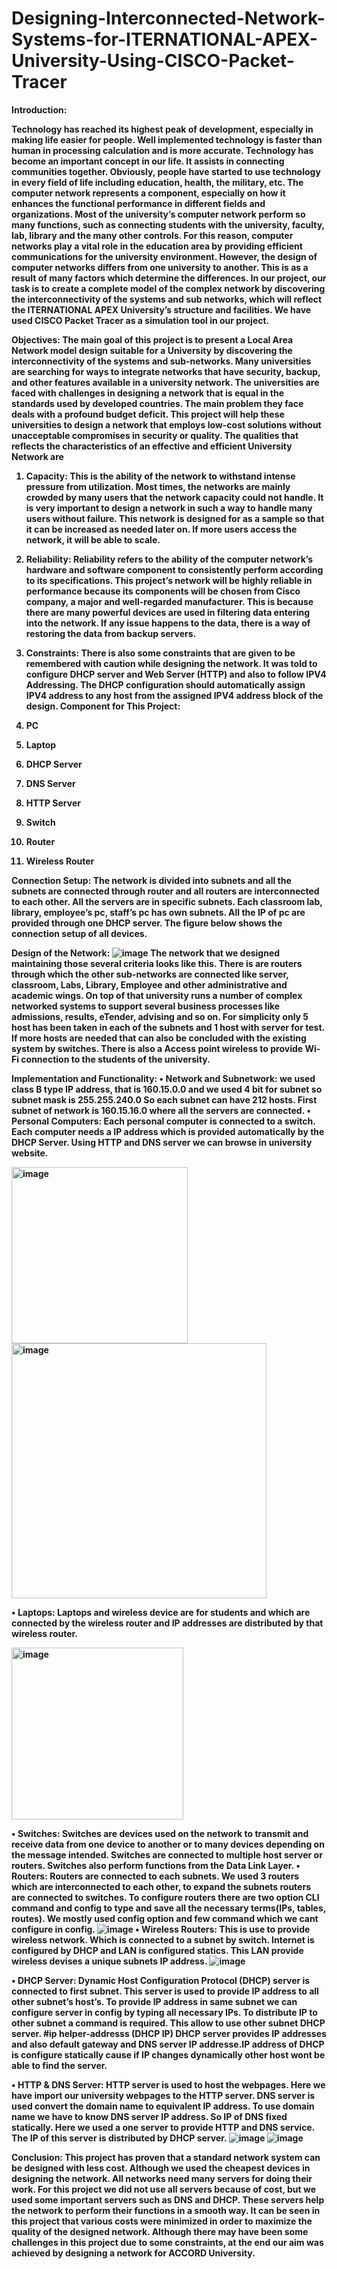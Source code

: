 # Designing-Interconnected-Network-Systems-for-ITERNATIONAL-APEX-University-Using-CISCO-Packet-Tracer

 <strong>Introduction: <strong>

Technology has reached its highest peak of development, especially in making life easier for people. Well implemented technology is faster than human in processing calculation and is more accurate. Technology has become an important concept in our life. It assists in connecting communities together. Obviously, people have started to use technology in every field of life including education, health, the military, etc. The computer network represents a component, especially on how it enhances the functional performance in different fields and organizations. Most of the university’s computer network perform so many functions, such as connecting students with the university, faculty, lab, library and the many other controls. For this reason, computer networks play a vital role in the education area by providing efficient communications for the university environment. However, the design of computer networks differs from one university to another. This is as a result of many factors which determine the differences. 
In our project, our task is to create a complete model of the complex network by discovering the interconnectivity of the systems and sub networks, which will reflect the ITERNATIONAL APEX University’s structure and facilities. We have used CISCO Packet Tracer as a simulation tool in our project.

Objectives:
The main goal of this project is to present a Local Area Network model design suitable for a University by discovering the interconnectivity of the systems and sub-networks. Many universities are searching for ways to integrate networks that have security, backup, and other features available in a university network. The universities are faced with challenges in designing a network that is equal in the standards used by developed countries. The main problem they face deals with a profound budget deficit. This project will help these universities to design a network that employs low-cost solutions without unacceptable compromises in security or quality.
The qualities that reflects the characteristics of an effective and efficient University Network are
1.	Capacity: This is the ability of the network to withstand intense pressure from utilization. Most times, the networks are mainly crowded by many users that the network capacity could not handle. It is very important to design a network in such a way to handle many users without failure. This network is designed for as a sample so that it can be increased as needed later on. If more users access the network, it will be able to scale.

2.	Reliability: Reliability refers to the ability of the computer network’s hardware and software component to consistently perform according to its specifications. This project’s network will be highly reliable in performance because its components will be chosen from Cisco company, a major and well-regarded manufacturer. This is because there are many powerful devices are used in filtering data entering into the network. If any issue happens to the data, there is a way of restoring the data from backup servers. 

3.	Constraints: There is also some constraints that are given to be remembered with caution while designing the network. It was told to configure DHCP server and Web Server (HTTP) and also to follow IPV4 Addressing. The DHCP configuration should automatically assign IPV4 address to any host from the assigned IPV4 address block of the design.
Component for This Project:
1.	PC 
2.	Laptop
3.	DHCP Server 
4.	DNS Server 
5.	HTTP Server 
6.	Switch 
7.	Router
8.	Wireless Router 

Connection Setup:
The network is divided into subnets and all the subnets are connected through router and all routers are interconnected to each other. All the servers are in specific subnets. Each classroom lab, library, employee’s pc, staff’s pc has own subnets. All the IP of pc are provided through one DHCP server. The figure below shows the connection setup of all devices.

Design of the Network:
![image](https://github.com/Anik-Paul-cmd/Designing-Interconnected-Network-Systems-for-ITERNATIONAL-APEX-University-Using-CISCO-Packet-Tracer/assets/57853726/6fdc461c-1d88-4e47-89e1-50941c606997)
The network that we designed maintaining those several criteria looks like this. There is are routers through which the other sub-networks are connected like server, classroom, Labs, Library, Employee and other administrative and academic wings. On top of that university runs a number of complex networked systems to support several business processes like admissions, results, eTender, advising and so on. For simplicity only 5 host has been taken in each of the subnets and 1 host with server for test. If more hosts are needed that can also be concluded with the existing system by switches. There is also a Access point wireless to provide Wi-Fi connection to the students of the university.

Implementation and Functionality:
•	Network and Subnetwork: we used class B type IP address, that is 160.15.0.0 and we used 4 bit for subnet so subnet mask is 255.255.240.0 So each subnet can have 212 hosts. First subnet of network is 160.15.16.0 where all the servers are connected.
•	Personal Computers: Each personal computer is connected to a switch. Each computer needs a IP address which is provided automatically by the DHCP Server. Using HTTP and DNS server we can browse in university website.


<img width="282" alt="image" src="https://github.com/Anik-Paul-cmd/Designing-Interconnected-Network-Systems-for-ITERNATIONAL-APEX-University-Using-CISCO-Packet-Tracer/assets/57853726/eca4cab3-5f71-40db-9b77-99e6ac81722c">


<img width="408" alt="image" src="https://github.com/Anik-Paul-cmd/Designing-Interconnected-Network-Systems-for-ITERNATIONAL-APEX-University-Using-CISCO-Packet-Tracer/assets/57853726/56ebd18c-3aeb-47a4-9681-6de390130a87">

•	Laptops: Laptops and wireless device are for students and which are connected by the wireless router and IP addresses are distributed by that wireless router.


<img width="275" alt="image" src="https://github.com/Anik-Paul-cmd/Designing-Interconnected-Network-Systems-for-ITERNATIONAL-APEX-University-Using-CISCO-Packet-Tracer/assets/57853726/3be9c268-49ce-49d4-810f-71b29b3f4d6c">



•	 Switches: Switches are devices used on the network to transmit and receive data from one device to another or to many devices depending on the message intended. Switches are connected to multiple host server or routers. Switches also perform functions from the Data Link Layer.
•	Routers: Routers are connected to each subnets. We used 3 routers which are interconnected to each other, to expand the subnets routers are connected to switches. To configure routers there are two option CLI command and config to type and save all the necessary terms(IPs, tables, routes). We mostly used config option and few command which we cant configure in config. 
![image](https://github.com/Anik-Paul-cmd/Designing-Interconnected-Network-Systems-for-ITERNATIONAL-APEX-University-Using-CISCO-Packet-Tracer/assets/57853726/1f0fed88-4957-49d1-b99c-3eef000c11b9)
•	Wireless Routers: This is use to provide wireless network. Which is connected to a subnet by switch. Internet is configured by DHCP and LAN is configured statics. This LAN provide wireless devises a unique subnets IP address. 
![image](https://github.com/Anik-Paul-cmd/Designing-Interconnected-Network-Systems-for-ITERNATIONAL-APEX-University-Using-CISCO-Packet-Tracer/assets/57853726/938c547b-806b-489f-a331-20bfc9249c5e)

•	DHCP Server: Dynamic Host Configuration Protocol (DHCP) server is connected to first subnet. This server is used to provide IP address to all other subnet’s host’s. To provide IP address in same subnet we can configure server in config by typing all necessary IPs. To distribute IP to other subnet a command is required. This allow to use other subnet DHCP server.
#ip helper-addresss (DHCP IP)
DHCP server provides IP addresses and also default gateway and DNS server IP addresse.IP address of DHCP is configure statically cause if IP changes dynamically other host wont be able to find the server.  



•	HTTP & DNS Server: HTTP server is used to host the webpages. Here we have import our university webpages to the HTTP server. DNS server is used convert the domain name to equivalent IP address. To use domain name we have to know DNS server IP address. So IP of DNS fixed statically. Here we used a one server to provide HTTP and DNS service. The IP of this server is distributed by DHCP server.
![image](https://github.com/Anik-Paul-cmd/Designing-Interconnected-Network-Systems-for-ITERNATIONAL-APEX-University-Using-CISCO-Packet-Tracer/assets/57853726/6b603a70-6736-4049-94fb-ef20e3aaff2e)
![image](https://github.com/Anik-Paul-cmd/Designing-Interconnected-Network-Systems-for-ITERNATIONAL-APEX-University-Using-CISCO-Packet-Tracer/assets/57853726/2aaa6316-ea13-4901-93af-1e662b42347c)

Conclusion:
This project has proven that a standard network system can be designed with less cost. Although we used the cheapest devices in designing the network. All networks need many servers for doing their work. For this project we did not use all servers because of cost, but we used some important servers such as DNS and DHCP. These servers help the network to perform their functions in a smooth way.  It can be seen in this project that various costs were minimized in order to maximize the quality of the designed network. Although there may have been some challenges in this project due to some constraints, at the end our aim was achieved by designing a network for ACCORD University.
















